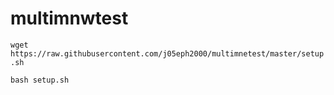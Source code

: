 # multimnwtest
`wget https://raw.githubusercontent.com/j05eph2000/multimnetest/master/setup.sh`

`bash setup.sh
`
